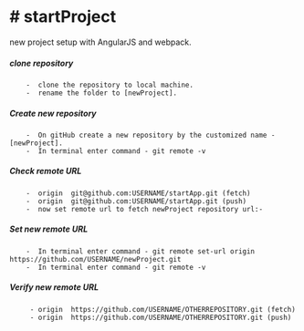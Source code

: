 # # startProject
new project setup with AngularJS and webpack.
##### clone repository
        -  clone the repository to local machine.
        -  rename the folder to [newProject].
##### Create new repository
        -  On gitHub create a new repository by the customized name - [newProject].
        -  In terminal enter command - git remote -v
##### Check remote URL

        -  origin  git@github.com:USERNAME/startApp.git (fetch)
        -  origin  git@github.com:USERNAME/startApp.git (push)
        -  now set remote url to fetch newProject repository url:- 
##### Set new remote URL
        -  In terminal enter command - git remote set-url origin https://github.com/USERNAME/newProject.git
        -  In terminal enter command - git remote -v
##### Verify new remote URL

         - origin  https://github.com/USERNAME/OTHERREPOSITORY.git (fetch)
         - origin  https://github.com/USERNAME/OTHERREPOSITORY.git (push)
